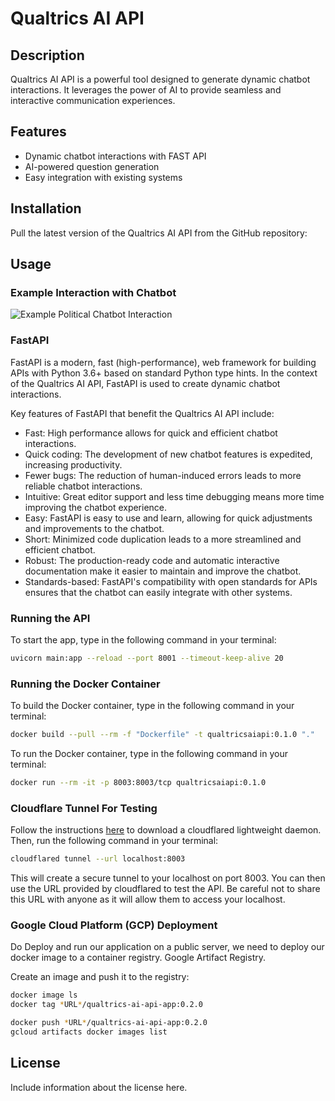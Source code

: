 # Qualtrics AI API

## Description
Qualtrics AI API is a powerful tool designed to generate dynamic chatbot interactions. It leverages the power of AI to provide seamless and interactive communication experiences.

## Features
- Dynamic chatbot interactions with FAST API
- AI-powered question generation
- Easy integration with existing systems

## Installation
Pull the latest version of the Qualtrics AI API from the GitHub repository:

## Usage

### Example Interaction with Chatbot
![Example Political Chatbot Interaction](app/static/images/usage_screenshots/example_chatbot_interaction.png) 


### FastAPI
FastAPI is a modern, fast (high-performance), web framework for building APIs with Python 3.6+ based on standard Python type hints. In the context of the Qualtrics AI API, FastAPI is used to create dynamic chatbot interactions.

Key features of FastAPI that benefit the Qualtrics AI API include:

- Fast: High performance allows for quick and efficient chatbot interactions.
- Quick coding: The development of new chatbot features is expedited, increasing productivity.
- Fewer bugs: The reduction of human-induced errors leads to more reliable chatbot interactions.
- Intuitive: Great editor support and less time debugging means more time improving the chatbot experience.
- Easy: FastAPI is easy to use and learn, allowing for quick adjustments and improvements to the chatbot.
- Short: Minimized code duplication leads to a more streamlined and efficient chatbot.
- Robust: The production-ready code and automatic interactive documentation make it easier to maintain and improve the chatbot.
- Standards-based: FastAPI's compatibility with open standards for APIs ensures that the chatbot can easily integrate with other systems.

### Running the API
To start the app, type in the following command in your terminal:
```bash
uvicorn main:app --reload --port 8001 --timeout-keep-alive 20
```

### Running the Docker Container

To build the Docker container, type in the following command in your terminal:
```bash
docker build --pull --rm -f "Dockerfile" -t qualtricsaiapi:0.1.0 "."
```

To run the Docker container, type in the following command in your terminal:
```bash
docker run --rm -it -p 8003:8003/tcp qualtricsaiapi:0.1.0
```

### Cloudflare Tunnel For Testing
Follow the instructions [here](https://developers.cloudflare.com/cloudflare-one/connections/connect-networks/downloads/) to download a cloudflared lightweight daemon. Then, run the following command in your terminal:
```bash
cloudflared tunnel --url localhost:8003
```

This will create a secure tunnel to your localhost on port 8003. You can then use the URL provided by cloudflared to test the API.
Be careful not to share this URL with anyone as it will allow them to access your localhost.


### Google Cloud Platform (GCP) Deployment

Do Deploy and run our application on a public server, we need to deploy our docker image to a container registry. Google Artifact Registry. 

Create an image and push it to the registry:

```bash
docker image ls  
docker tag *URL*/qualtrics-ai-api-app:0.2.0  

docker push *URL*/qualtrics-ai-api-app:0.2.0  
gcloud artifacts docker images list

```


## License
Include information about the license here.